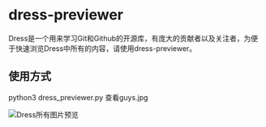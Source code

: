 # dress-previewer

Dress是一个用来学习Git和Github的开源库，有庞大的贡献者以及关注者，为便于快速浏览Dress中所有的内容，请使用dress-previewer。

## 使用方式
python3 dress_previewer.py
查看guys.jpg

![Dress所有图片预览](./guys.jpg)